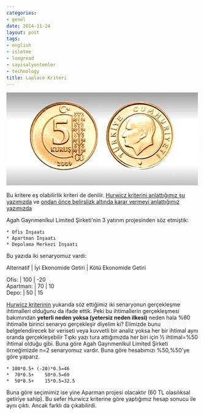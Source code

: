 ```yaml
---
categories:
- genel
date: 2014-11-24
layout: post
tags:
- english
- isletme
- longread
- sayisalyontemler
- technology
title: Laplace Kriteri
---
```


![image](/images/tumblr_inline_nfj725RYwA1r4exmc.jpg)

Bu kritere eş olabilirlik kriteri de denilir. [Hurwicz kriterini anlattığımız şu yazımızda](http://blog.suatatan.com/post/103444163675/hurwicz-kriteri-nedir) ve [ondan önce belirslizk altında karar vermeyi anlattığımız yazımızda](http://blog.suatatan.com/post/103205724775/belirsizlik-alt-nda-nas-l-karar-verilir)

Agah Gayrımenlkul Limited Şirketi'nin 3 yatırım projesinden söz etmiştik:

```
* Ofis İnşaatı
* Apartman İnşaatı
* Depolama Merkezi İnşaatı
```

Bu yazıda iki senaryomuz vardı:

Alternatif | İyi Ekonomide Getiri | Kötü Ekonomide Getiri

Ofis: | 100 | -20  
Apartman: | 70 | 10  
Depo: | 50 | 15

[Hurwicz kriterinin](http://blog.suatatan.com/post/103444163675/hurwicz-kriteri-nedir) yukarıda söz ettiğimiz iki senaryonun gerçekleşme ihtimalleri olduğunu da ifade ettik. Peki bu ihtimallerin gerçekleşmesi bakımından **yeterli neden yoksa (yetersiz neden ilkesi)** neden hala %60 ihtimalle birinci senaryo gerçekleşir diyelim ki? Elimizde bunu belgelendirecek bir veriseti veya kuvvetli bir analiz yoksa her bir ihtimal aynı oranda gerçekleşebilir Tıpkı yazı tura attığımızda her biri için ½ ihtimal=%50 ihtimal olduğu gibi. Buna göre Agah Gayrımenlkul Limited Şirketi örneğimizde n=2 senaryomuz vardır. Buna göre hesabımızı %50,%50'ye göre yaparız.

```
* 100*0.5+ (-20)*0.5=46
*  70*0.5+    50*0.5=60
*  50*0.5+    15*0.5=32.5
```

Buna göre seçimimiz ise yine Aparman projesi olacaktır (60 TL olasılıksal getiriye sahip). Bu sefer Hurwicz kriterine göre yaptığımız hesap sonucu ile aynı çıktı. Ancak farklı da çıkabilirdi.
